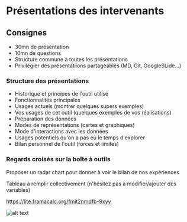 # Présentations des intervenants

## Consignes 

* 30mn de présentation
* 10mn de questions
* Structure commune à toutes les présentations
* Privilégier des présentatiions partageables (MD, Git, GoogleSLide...)

### Structure des présentations

* Historique et principes de l'outil utilisé
* Fonctionnalités principales
* Usages actuels (montrer quelques supers exemples)
* Vos usages de cet outil (quelques exemples de vos réalisations)
* Préparation des données
* Modes de représentations (cartes et graphiques)
* Mode d'interactions avec les données
* Usages potentiels qu'on a pas eu le temps d'explorer
* Bilan personnel de l'outil (forces et limites)

### Regards croisés sur la boîte à outils

Proposer un radar chart pour donner à voir le bilan de nos expériences

Tableau à remplir collectivement (n'hésitez pas à modifier/ajouter des variables)

https://lite.framacalc.org/fmit2nmdfb-9xyy

![alt text](https://raw.githubusercontent.com/magisAR9/JEGeovizRennes/main/Pr%C3%A9sentations/Benchmarking.PNG)
